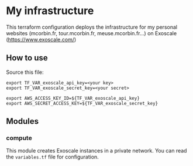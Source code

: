 # My infrastructure

This terraform configuration deploys the infrastructure for my personal websites (mcorbin.fr, tour.mcorbin.fr, meuse.mcorbin.fr...) on Exoscale (https://www.exoscale.com/)

## How to use

Source this file:

```
export TF_VAR_exoscale_api_key=<your key>
export TF_VAR_exoscale_secret_key=<your secret>

export AWS_ACCESS_KEY_ID=${TF_VAR_exoscale_api_key}
export AWS_SECRET_ACCESS_KEY=${TF_VAR_exoscale_secret_key}
```

## Modules

### compute

This module creates Exoscale instances in a private network. You can read the `variables.tf` file for configuration.
